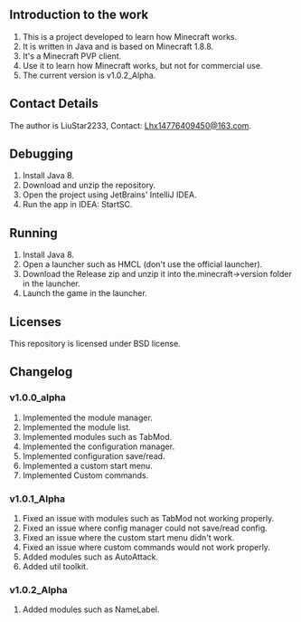 ## Introduction to the work

1. This is a project developed to learn how Minecraft works.
2. It is written in Java and is based on Minecraft 1.8.8.
3. It's a Minecraft PVP client.
4. Use it to learn how Minecraft works, but not for commercial use.
5. The current version is v1.0.2_Alpha.

## Contact Details

The author is LiuStar2233,
Contact: Lhx14776409450@163.com.

## Debugging

1. Install Java 8.
2. Download and unzip the repository.
3. Open the project using JetBrains' IntelliJ IDEA.
4. Run the app in IDEA: StartSC.

## Running

1. Install Java 8.
2. Open a launcher such as HMCL (don't use the official launcher).
3. Download the Release zip and unzip it into the.minecraft->version folder in the launcher.
4. Launch the game in the launcher.

## Licenses

This repository is licensed under BSD license.

## Changelog

### v1.0.0_alpha

1. Implemented the module manager.
2. Implemented the module list.
3. Implemented modules such as TabMod.
4. Implemented the configuration manager.
5. Implemented configuration save/read.
6. Implemented a custom start menu.
7. Implemented Custom commands.

### v1.0.1_Alpha

1. Fixed an issue with modules such as TabMod not working properly.
2. Fixed an issue where config manager could not save/read config.
3. Fixed an issue where the custom start menu didn't work.
4. Fixed an issue where custom commands would not work properly.
5. Added modules such as AutoAttack.
6. Added util toolkit.

### v1.0.2_Alpha

1. Added modules such as NameLabel.